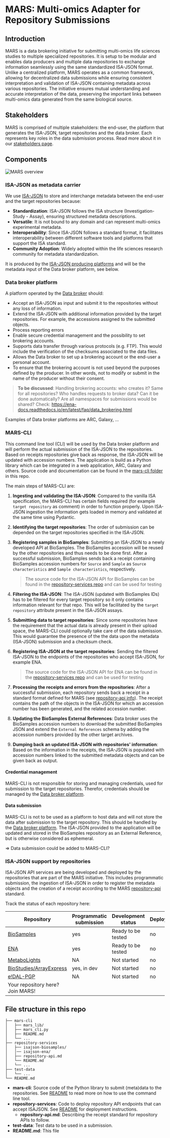 # MARS: Multi-omics Adapter for Repository Submissions

## Introduction

MARS is a data brokering initiative for submitting multi-omics life sciences studies to multiple specialized repositories.
It is setup to be modular and enables data producers and multiple data repositories to exchange information seamlessly using the same standardized ISA-JSON format. Unlike a centralized platform, MARS operates as a common framework, allowing for decentralized data submissions while ensuring consistent interpretation and validation of ISA-JSON containing metadata across various repositories.
The initiative ensures mutual understanding and accurate interpretation of the data, preserving the important links between multi-omics data generated from the same biological source.

## Stakeholders

MARS is comprised of multiple stakeholders: the end-user, the platform that generates the ISA-JSON, target repositories and the data broker. Each represents key roles in the data submission process. Read more about it in our [stakeholders page](/stakeholders.md).


## Components


![MARS overview](/MARS_overview.svg)


### ISA-JSON as metadata carrier

We use [ISA-JSON](https://isatools.readthedocs.io/en/latest/isamodel.html) to store and interchange metadata between the end-user and the target repositories because:

- **Standardization**: ISA-JSON follows the ISA structure (Investigation- Study - Assay), ensuring structured metadata descriptions.
- **Versatile**: It is not bound to any domain and can represent multi-omics experimental metadata.
- **Interoperability**: Since ISA-JSON follows a standard format, it facilitates interoperability between different software tools and platforms that support the ISA standard. 
- **Community Adoption**: Widely adopted within the life sciences research community for metadata standardization.

It is produced by the [ISA-JSON producing platforms](/stakeholders.md#isa-json-producing-platforms) and will be the metadata input of the Data broker platform, see below.

### Data broker platform

A platform operated by the [Data broker](/stakeholders.md#data-broker) should:

* Accept an ISA-JSON as input and submit it to the repositories without any loss of information.
* Extend the ISA-JSON with additional information provided by the target repositories. For example, the accessions assigned to the submitted objects.
* Process reporting errors
* Enable secure credential management and the possibility to set brokering accounts.
* Supports data transfer through various protocols (e.g. FTP). This would include the verification of the checksums associated to the data files. 
* Allows the Data broker to set up a brokering account or the end-user a personal account.
* To ensure that the brokering account is not used beyond the purposes defined by the producer. In other words, not to modify or submit in the name of the producer without their consent.

> **To be discussed**:
> Handling brokering accounts: who creates it? Same for all repositories? Who handles requests to broker data? Can it be done automatically? Are all namespaces for submissions would be shared? Check: https://ena-docs.readthedocs.io/en/latest/faq/data_brokering.html


Examples of Data broker platforms are ARC, Galaxy, ...

### MARS-CLI

This command line tool (CLI) will be used by the Data broker platform and will perform the actual submission of the ISA-JSON to the repositories. Based on receipts repositories give back as response, the ISA-JSON will be updated with accession numbers. The application is build as a Python library which can be integrated in a web application, ARC, Galaxy and others. Source code and documentation can be found in the [mars-cli folder](/mars-cli/) in this repo.

The main steps of MARS-CLI are:

1. **Ingesting and validating the ISA-JSON**: Compared to the vanilla ISA specification, the MARS-CLI has certain fields required (for example `target repository` as comment) in order to function properly. Upon ISA-JSON ingestion the information gets loaded in memory and validated at the same time using Pydantic.

2. **Identifying the target repositories**: The order of submission can be depended on the target repositories specified in the ISA-JSON.

3. **Registering samples in BioSamples**: Submitting an ISA-JSON to a newly developed API at BioSamples. The BioSamples accession will be reused by the other repositories and thus needs to be done first.
After a successful submission, BioSamples sends back a receipt containing BioSamples accession numbers for `Source` and `Sample` as `Source characteristics` and `Sample characteristics`, respectively. 

    > The source code for the ISA-JSON API for BioSamples can be found in the [repository-services repo](/repository-services/isajson-biosamples/) and can be used for testing

4. **Filtering the ISA-JSON**: The ISA-JSON (updated with BioSamples IDs) has to be filtered for every target repository so it only contains information relevant for that repo. This will be facilitated by the `target repository` attribute present in the ISA-JSON assays.

5. **Submitting data to target repositories**: Since some repositories have the requirement that the actual data is already present in their upload space, the MARS-CLI could optionally take care of the data submission. This would guarantee the presence of the the data upon the metadata (ISA-JSON) submission and a checksum check.

6. **Registering ISA-JSON at the target repositories**: Sending the filtered ISA-JSON to the endpoints of the repositories who accept ISA-JSON, for example ENA.

    > The source code for the ISA-JSON API for ENA can be found in the [repository-services repo](/repository-services/isajson-ena/) and can be used for testing

7. **Processing the receipts and errors from the repositories**: After a successful submission, each repository sends back a receipt in a standard format defined for MARS (see [repository-api info](/repository-services/repository-api.md)). The receipt contains the path of the objects in the ISA-JSON for which an accession number has been generated, and the related accession number. 

8. **Updating the BioSamples External References**: Data broker uses the BioSamples accession numbers to download the submitted BioSamples JSON and extend the `External References` schema by adding the accession numbers provided by the other target archives.

9. **Dumping back an updated ISA-JSON with repositories' information**: Based on the information in the receipts, the ISA-JSON is populated with accession numbers linked to the submitted metadata objects and can be given back as output.


#### Credential management

MARS-CLI is not responsible for storing and managing credentials, used for submission to the target repositories. Therefor, credentials should be managed by the [Data broker platform](#data-broker-platform).


#### Data submission

MARS-CLI is not to be used as a platform to host data and will not store the data after submission to the target repository. This should be handled by the [Data broker platform](#data-broker-platform). The ISA-JSON provided to the application will be updated and stored in the BioSamples repository as an External Reference, but is otherwise considered as ephemeral.

=> Data submission could be added to MARS-CLI?

### ISA-JSON support by repositories

ISA-JSON API services are being developed and deployed by the repositories that are part of the MARS initiative. This includes programmatic submission, the ingestion of ISA-JSON in order to register the metadata objects and the creation of a receipt according to the MARS [repository-api](/repository-services/repository-api.md) standard.

Track the status of each repository here:

| Repository | Programmatic submission | Development status | Deployed? | Source code |
|---|---|---|---|---|
| [BioSamples](https://www.ebi.ac.uk/biosamples/) | yes | Ready to be tested | no | [GitHub](repository-services/isajson-biosamples) |
| [ENA](https://www.ebi.ac.uk/ena/browser/) | yes | Ready to be tested | no | [GitHub](repository-services/isajson-json) |
| [MetaboLights](https://www.ebi.ac.uk/metabolights/) | NA | Not started | no |  |
| [BioStudies/ArrayExpress](https://www.ebi.ac.uk/biostudies/arrayexpress) | yes, in dev | Not started | no |  |
| [e!DAL-PGP](https://edal-pgp.ipk-gatersleben.de/) | NA | Not started | no |  |
| Your repository here? Join MARS!  |

## File structure in this repo

```
├── mars-cli
│   ├── mars_lib/
│   ├── mars_cli.py
│   ├── README.md
│   └── ...
├── repository-services
│   ├── isajson-biosamples/
│   │── isajson-ena/
│   ├── repository-api.md
│   └── README.md
│   └── ...
├── test-data
│   └── ...
└── README.md
```

- **mars-cli**: Source code of the Python library to submit (meta)data to the repositories. See [README](/mars-cli/README.md) to read more on how to use the command line tool.
- **repository-services**: Code to deploy repository API endpoints that can accept ISAJSON. See [README](/repository-services/README.md) for deployment instructions. 
    - **repository-api.md**: Describing the receipt standard for repository APIs to follow.
- **test-data**: Test data to be used in a submission.
- **README.md**: This file
